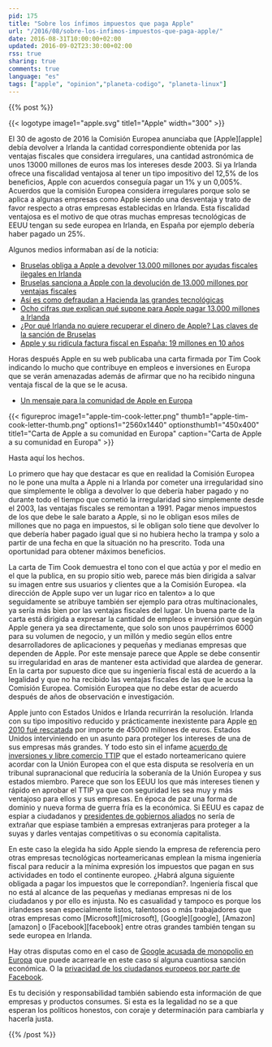 ```yaml
---
pid: 175
title: "Sobre los ínfimos impuestos que paga Apple"
url: "/2016/08/sobre-los-infimos-impuestos-que-paga-apple/"
date: 2016-08-31T10:00:00+02:00
updated: 2016-09-02T23:30:00+02:00
rss: true
sharing: true
comments: true
language: "es"
tags: ["apple", "opinion","planeta-codigo", "planeta-linux"]
---
```


{{% post %}}

{{< logotype image1="apple.svg" title1="Apple" width="300" >}}

El 30 de agosto de 2016 la Comisión Europea anunciaba que [Apple][apple] debía devolver a Irlanda la cantidad correspondiente obtenida por las ventajas fiscales que considera irregulares, una cantidad astronómica de unos 13000 millones de euros mas los intereses desde 2003. Si ya Irlanda ofrece una fiscalidad ventajosa al tener un tipo impositivo del 12,5% de los beneficios, Apple con acuerdos conseguía pagar un 1% y un 0,005%. Acuerdos que la comisión Europea considera irregulares porque solo se aplica a algunas empresas como Apple siendo una desventaja y trato de favor respecto a otras empresas establecidas en Irlanda. Esta fiscalidad ventajosa es el motivo de que otras muchas empresas tecnológicas de EEUU tengan su sede europea en Irlanda, en España por ejemplo debería haber pagado un 25%.

Algunos medios informaban así de la noticia:

* [Bruselas obliga a Apple a devolver 13.000 millones por ayudas fiscales ilegales en Irlanda ](https://www.eldiario.es/economia/Bruselas-Apple-fiscales-ilegales-Irlanda_0_553644787.html)
* [Bruselas sanciona a Apple con la devolución de 13.000 millones por ventajas fiscales](https://economia.elpais.com/economia/2016/08/30/actualidad/1472548799_072096.html)
* [Así es como defraudan a Hacienda las grandes tecnológicas](https://www.elespanol.com/economia/macroeconomia/20160830/151735181_0.html)
* [Ocho cifras que explican qué supone para Apple pagar 13.000 millones a Irlanda](https://www.eldiario.es/economia/cifras-detras-impuestos-debe-Apple_0_553645153.html)
* [¿Por qué Irlanda no quiere recuperar el dinero de Apple? Las claves de la sanción de Bruselas](https://economia.elpais.com/economia/2016/08/31/actualidad/1472634892_118904.html)
* [Apple y su ridícula factura fiscal en España: 19 millones en 10 años](https://www.elespanol.com/economia/empresas/20160901/152235690_0.html)

Horas después Apple en su web publicaba una carta firmada por Tim Cook indicando lo mucho que contribuye en empleos e inversiones en Europa que se verán amenazadas además de afirmar que no ha recibido ninguna ventaja fiscal de la que se le acusa.

* [Un mensaje para la comunidad de Apple en Europa](https://www.apple.com/es/customer-letter/)

{{< figureproc
    image1="apple-tim-cook-letter.png" thumb1="apple-tim-cook-letter-thumb.png" options1="2560x1440" optionsthumb1="450x400" title1="Carta de Apple a su comunidad en Europa"
    caption="Carta de Apple a su comunidad en Europa" >}}

Hasta aquí los hechos.

Lo primero que hay que destacar es que en realidad la Comisión Europea no le pone una multa a Apple ni a Irlanda por cometer una irregularidad sino que simplemente le obliga a devolver lo que debería haber pagado y no durante todo el tiempo que cometió la irregularidad sino simplemente desde el 2003, las ventajas fiscales se remontan a 1991. Pagar menos impuestos de los que debe le sale barato a Apple, si no le obligan esos miles de millones que no paga en impuestos, si le obligan solo tiene que devolver lo que debería haber pagado igual que si no hubiera hecho la trampa y solo a partir de una fecha en que la situación no ha prescrito. Toda una oportunidad para obtener máximos beneficios.

La carta de Tim Cook demuestra el tono con el que actúa y por el medio en el que la publica, en su propio sitio web, parece más bien dirigida a salvar su imagen entre sus usuarios y clientes que a la Comisión Europea. «la dirección de Apple supo ver un lugar rico en talento» a lo que seguidamente se atribuye también ser ejemplo para otras multinacionales, ya sería más bien por las ventajas fiscales del lugar. Un buena parte de la carta está dirigida a expresar la cantidad de empleos e inversión que según Apple genera ya sea directamente, que solo son unos paupérrimos 6000 para su volumen de negocio, y un millón y medio según ellos entre desarrolladores de aplicaciones y pequeñas y medianas empresas que dependen de Apple. Por este mensaje parece que Apple se debe consentir su irregularidad en aras de mantener esta actividad que alardea de generar. En la carta por supuesto dice que su ingeniería fiscal está de acuerdo a la legalidad y que no ha recibido las ventajas fiscales de las que le acusa la Comisión Europea. Comisión Europea que no debe estar de acuerdo después de años de observación e investigación.

Apple junto con Estados Unidos e Irlanda recurrirán la resolución. Irlanda con su tipo impositivo reducido y prácticamente inexistente para Apple [en 2010 fué rescatada](https://economia.elpais.com/economia/2010/12/07/actualidad/1291710775_850215.html) por importe de 45000 millones de euros. Estados Unidos interviniendo en un asunto para proteger los intereses de una de sus empresas más grandes. Y todo esto sin el infame [acuerdo de inversiones y libre comercio TTIP](https://economia.elpais.com/economia/2015/03/02/actualidad/1425256390_372094.html) que el estado norteamericano quiere acordar con la Unión Europea con el que esta disputa se resolvería en un tribunal supranacional que reduciría la soberanía de la Unión Europea y sus estados miembro. Parece que son los EEUU los que más intereses tienen y rápido en aprobar el TTIP ya que con seguridad les sea muy y más ventajoso para ellos y sus empresas. En época de paz una forma de dominio y nueva forma de guerra fría es la económica. Si EEUU es capaz de espiar a ciudadanos y [presidentes de gobiernos aliados](http://www.20minutos.es/noticia/2503946/0/eeuu-espia/bce-merkel/wikileaks/) no sería de extrañar que espiase también a empresas extranjeras para proteger a la suyas y darles ventajas competitivas o su economía capitalista.

En este caso la elegida ha sido Apple siendo la empresa de referencia pero otras empresas tecnológicas norteamericanas emplean la misma ingeniería fiscal para reducir a la mínima expresión los impuestos que pagan en sus actividades en todo el continente europeo. ¿Habrá alguna siguiente obligada a pagar los impuestos que le correpondían?. Ingeniería fiscal que no está al alcance de las pequeñas y medianas empresas ni de los ciudadanos y por ello es injusta. No es casualidad y tampoco es porque los irlandeses sean especialmente listos, talentosos o más trabajadores que otras empresas como [Microsoft][microsoft], [Google][google], [Amazon][amazon] o [Facebook][facebook] entre otras grandes también tengan su sede europea en Irlanda.

Hay otras disputas como en el caso de [Google acusada de monopolio en Europa](https://www.adslzone.net/2016/04/20/europa-acusa-oficialmente-google-monopolio-android/) que puede acarrearle en este caso sí alguna cuantiosa sanción económica. O la [privacidad de los ciudadanos europeos por parte de Facebook](https://es.globalvoices.org/2016/02/15/netizen-report-la-ue-se-enfrenta-a-facebook-en-materia-de-privacidad/).

Es tu decisión y responsabilidad también sabiendo esta información de que empresas y productos consumes. Si esta es la legalidad no se a que esperan los políticos honestos, con coraje y determinación para cambiarla y hacerla justa.

{{% /post %}}
